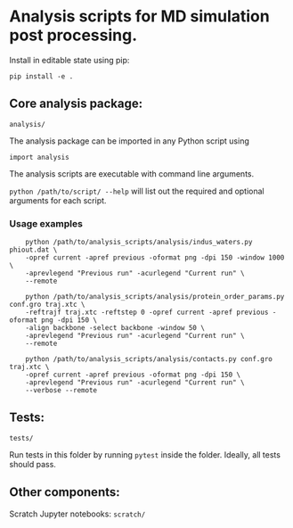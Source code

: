 # Analysis scripts for MD simulation post processing.

Install in editable state using pip:

`pip install -e .`

## Core analysis package:
`analysis/`

The analysis package can be imported in any Python script using

`import analysis`

The analysis scripts are executable with command line arguments.

`python /path/to/script/ --help`
will list out the required and optional arguments for each script.

### Usage examples

```
    python /path/to/analysis_scripts/analysis/indus_waters.py phiout.dat \
    -opref current -apref previous -oformat png -dpi 150 -window 1000 \
    -aprevlegend "Previous run" -acurlegend "Current run" \
    --remote
```

```
    python /path/to/analysis_scripts/analysis/protein_order_params.py conf.gro traj.xtc \
    -reftrajf traj.xtc -reftstep 0 -opref current -apref previous -oformat png -dpi 150 \
    -align backbone -select backbone -window 50 \
    -aprevlegend "Previous run" -acurlegend "Current run" \
    --remote
```

```
    python /path/to/analysis_scripts/analysis/contacts.py conf.gro traj.xtc \
    -opref current -apref previous -oformat png -dpi 150 \
    -aprevlegend "Previous run" -acurlegend "Current run" \
    --verbose --remote
```

## Tests:
`tests/`

Run tests in this folder by running
`pytest`
inside the folder. Ideally, all tests should pass.

## Other components:
Scratch Jupyter notebooks:
`scratch/`
